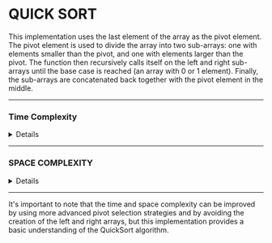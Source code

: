 # QUICK SORT

This implementation uses the last element of the array as the pivot element. The pivot element is used to divide the array into two sub-arrays: one with elements smaller than the pivot, and one with elements larger than the pivot. The function then recursively calls itself on the left and right sub-arrays until the base case is reached (an array with 0 or 1 element). Finally, the sub-arrays are concatenated back together with the pivot element in the middle.

---

### Time Complexity

<details close>

**O(n^2)** - In the worst case, when the pivot is always the largest or smallest element

**O(n log n)** - on average

</details>

---

### SPACE COMPLEXITY

<details close>

**O(n)** - in the worst case

</details>

---

It's important to note that the time and space complexity can be improved by using more advanced pivot selection strategies and by avoiding the creation of the left and right arrays, but this implementation provides a basic understanding of the QuickSort algorithm.

